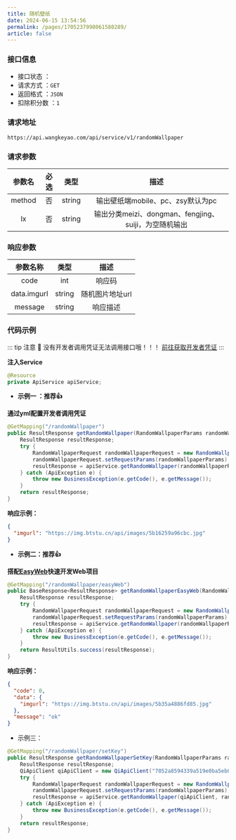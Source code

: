 ```yaml
---
title: 随机壁纸
date: 2024-06-15 13:54:56
permalink: /pages/1705237990061580289/
article: false
---
```



### 接口信息

- 接口状态 ： <Badge text="正常"/>
- 请求方式 ：`GET`
- 返回格式 ：`JSON`
- 扣除积分数 ：`1`

### 请求地址
```shell
https://api.wangkeyao.com/api/service/v1/randomWallpaper
```

### 请求参数

| 参数名 | 必选 | 类型 |                   描述                    |
|:---:|:---:|:---:|:---------------------------------------:|
|   method   |  否  |  string  |         输出壁纸端mobile、pc、zsy默认为pc         |
|   lx   |  否  |  string  | 输出分类meizi、dongman、fengjing、suiji，为空随机输出 |

### 响应参数

|    参数名称    |   类型   |    描述     |
|:----------:|:------:|:---------:|
|    code    |  int   |    响应码    |
| data.imgurl | string | 随机图片地址url |
|  message   | string |   响应描述    |

### 代码示例

::: tip 注意 🔔️
没有开发者调用凭证无法调用接口哦！！！ [前往获取开发者凭证](https://api.wangkeyao.com/account/center)
:::

**注入Service**

```java
@Resource
private ApiService apiService;
```

- **示例一 ：推荐👍**

**通过yml配置开发者调用凭证**

```java
@GetMapping("/randomWallpaper")
public ResultResponse getRandomWallpaper(RandomWallpaperParams randomWallpaperParams) {
    ResultResponse resultResponse;
    try {
        RandomWallpaperRequest randomWallpaperRequest = new RandomWallpaperRequest();
        randomWallpaperRequest.setRequestParams(randomWallpaperParams);
        resultResponse = apiService.getRandomWallpaper(randomWallpaperRequest);
    } catch (ApiException e) {
        throw new BusinessException(e.getCode(), e.getMessage());
    }
    return resultResponse;
}
```

**响应示例：**

```json
{
  "imgurl": "https://img.btstu.cn/api/images/5b16259a96cbc.jpg"
}
```

- **示例二：推荐👍**

**搭配[EasyWeb](https://github.com/Afterlll/api-backend)快速开发Web项目**

```java
@GetMapping("/randomWallpaper/easyWeb")
public BaseResponse<ResultResponse> getRandomWallpaperEasyWeb(RandomWallpaperParams randomWallpaperParams) {
    ResultResponse resultResponse;
    try {
        RandomWallpaperRequest randomWallpaperRequest = new RandomWallpaperRequest();
        randomWallpaperRequest.setRequestParams(randomWallpaperParams);
        resultResponse = apiService.getRandomWallpaper(randomWallpaperRequest);
    } catch (ApiException e) {
        throw new BusinessException(e.getCode(), e.getMessage());
    }
    return ResultUtils.success(resultResponse);
}
```

**响应示例：**

```json
{
  "code": 0,
  "data": {
    "imgurl": "https://img.btstu.cn/api/images/5b35a4886fd85.jpg"
  },
  "message": "ok"
}
```

- 示例三：

```Java
@GetMapping("/randomWallpaper/setKey")
public ResultResponse getRandomWallpaperSetKey(RandomWallpaperParams randomWallpaperParams) {
    ResultResponse resultResponse;
    QiApiClient qiApiClient = new QiApiClient("7052a8594339a519e0ba5eb04a267a60", "d8d6df60ab209385a09ac796f1dfe3e1");
    try {
        RandomWallpaperRequest randomWallpaperRequest = new RandomWallpaperRequest();
        randomWallpaperRequest.setRequestParams(randomWallpaperParams);
        resultResponse = apiService.getRandomWallpaper(qiApiClient, randomWallpaperRequest);
    } catch (ApiException e) {
        throw new BusinessException(e.getCode(), e.getMessage());
    }
    return resultResponse;
}
```

